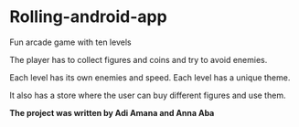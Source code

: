 # Rolling-android-app
Fun arcade game with ten levels


The player has to collect figures and coins and try to avoid enemies.

Each level has its own enemies and speed. Each level has a unique theme.

It also has a store where the user can buy different figures and use them.  

<b >The project was written by Adi Amana and Anna Aba <b/>
